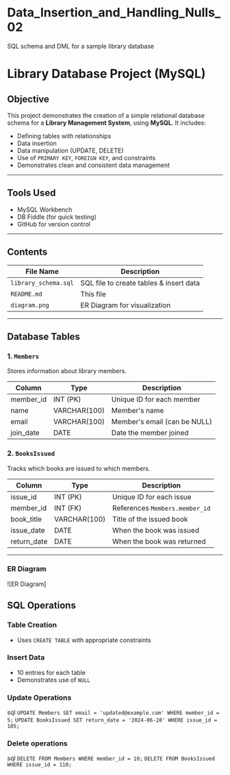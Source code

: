 # Data_Insertion_and_Handling_Nulls_02
SQL schema and DML for a sample library database

# Library Database Project (MySQL)
## Objective
This project demonstrates the creation of a simple relational database schema for a **Library Management System**, using **MySQL**. It includes:

- Defining tables with relationships
- Data insertion
- Data manipulation (UPDATE, DELETE)
- Use of `PRIMARY KEY`, `FOREIGN KEY`, and constraints
- Demonstrates clean and consistent data management

---

##  Tools Used
- MySQL Workbench
- DB Fiddle (for quick testing)
- GitHub for version control

---

##  Contents

| File Name                  | Description                                 |
|----------------------------|---------------------------------------------|
| `library_schema.sql`       | SQL file to create tables & insert data     |
| `README.md`                | This file                                   |
| `diagram.png`              | ER Diagram for visualization                |

---

##  Database Tables

### 1. `Members`
Stores information about library members.

| Column      | Type         | Description                    |
|-------------|--------------|--------------------------------|
| member_id   | INT (PK)     | Unique ID for each member      |
| name        | VARCHAR(100) | Member's name                  |
| email       | VARCHAR(100) | Member's email (can be NULL)   |
| join_date   | DATE         | Date the member joined         |

### 2. `BooksIssued`
Tracks which books are issued to which members.

| Column      | Type         | Description                    |
|-------------|--------------|--------------------------------|
| issue_id    | INT (PK)     | Unique ID for each issue       |
| member_id   | INT (FK)     | References `Members.member_id` |
| book_title  | VARCHAR(100) | Title of the issued book       |
| issue_date  | DATE         | When the book was issued       |
| return_date | DATE         | When the book was returned     |

---
### ER Diagram
![ER Diagram]

## SQL Operations

### Table Creation
- Uses `CREATE TABLE` with appropriate constraints

### Insert Data
- 10 entries for each table
- Demonstrates use of `NULL`

### Update Operations
sql
`UPDATE Members SET email = 'updated@example.com' WHERE member_id = 5;`
`UPDATE BooksIssued SET return_date = '2024-06-28' WHERE issue_id = 105;`
### Delete operations 
sql 
`DELETE FROM Members WHERE member_id = 10;`
`DELETE FROM BooksIssued WHERE issue_id = 110;`
